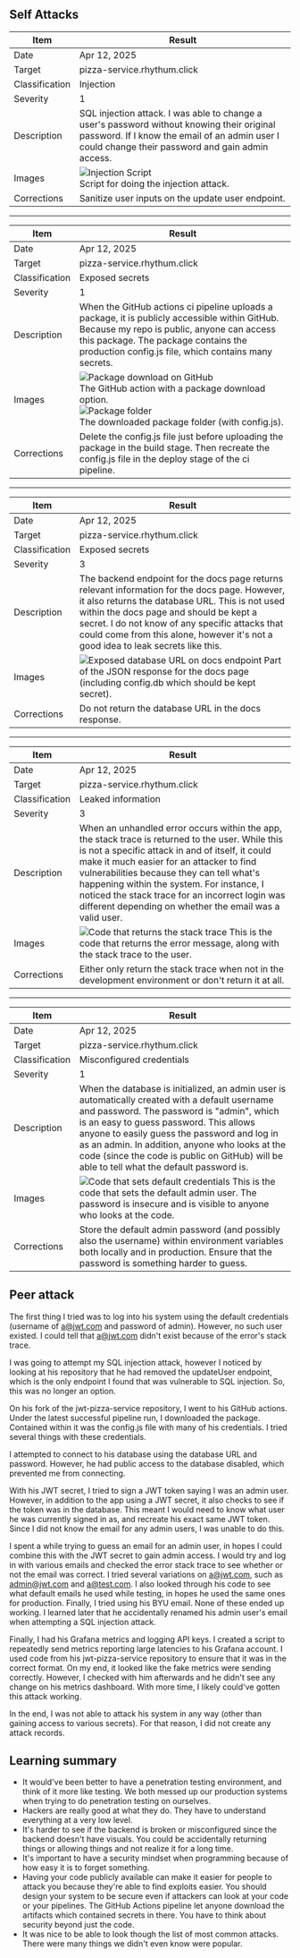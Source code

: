 ## Self Attacks

| Item           | Result                                                                                                                                                                                          |
| -------------- | ----------------------------------------------------------------------------------------------------------------------------------------------------------------------------------------------- |
| Date           | Apr 12, 2025                                                                                                                                                                                    |
| Target         | pizza-service.rhythum.click                                                                                                                                                                     |
| Classification | Injection                                                                                                                                                                                       |
| Severity       | 1                                                                                                                                                                                               |
| Description    | SQL injection attack. I was able to change a user's password without knowing their original password. If I know the email of an admin user I could change their password and gain admin access. |
| Images         | ![Injection Script](sqlInjection.png) <br/> Script for doing the injection attack.                                                                                                              |
| Corrections    | Sanitize user inputs on the update user endpoint.                                                                                                                                               |

---

| Item           | Result                                                                                                                                                                                                                                      |
| -------------- | ------------------------------------------------------------------------------------------------------------------------------------------------------------------------------------------------------------------------------------------- |
| Date           | Apr 12, 2025                                                                                                                                                                                                                                |
| Target         | pizza-service.rhythum.click                                                                                                                                                                                                                 |
| Classification | Exposed secrets                                                                                                                                                                                                                             |
| Severity       | 1                                                                                                                                                                                                                                           |
| Description    | When the GitHub actions ci pipeline uploads a package, it is publicly accessible within GitHub. Because my repo is public, anyone can access this package. The package contains the production config.js file, which contains many secrets. |
| Images         | ![Package download on GitHub](package.png) <br/> The GitHub action with a package download option. </br> ![Package folder](packageFolder.png) <br/> The downloaded package folder (with config.js).                                         |
| Corrections    | Delete the config.js file just before uploading the package in the build stage. Then recreate the config.js file in the deploy stage of the ci pipeline.                                                                                    |

---

| Item           | Result                                                                                                                                                                                                                                                                                                                              |
| -------------- | ----------------------------------------------------------------------------------------------------------------------------------------------------------------------------------------------------------------------------------------------------------------------------------------------------------------------------------- |
| Date           | Apr 12, 2025                                                                                                                                                                                                                                                                                                                        |
| Target         | pizza-service.rhythum.click                                                                                                                                                                                                                                                                                                         |
| Classification | Exposed secrets                                                                                                                                                                                                                                                                                                                     |
| Severity       | 3                                                                                                                                                                                                                                                                                                                                   |
| Description    | The backend endpoint for the docs page returns relevant information for the docs page. However, it also returns the database URL. This is not used within the docs page and should be kept a secret. I do not know of any specific attacks that could come from this alone, however it's not a good idea to leak secrets like this. |
| Images         | ![Exposed database URL on docs endpoint](exposedDbUrl.png) Part of the JSON response for the docs page (including config.db which should be kept secret).                                                                                                                                                                           |
| Corrections    | Do not return the database URL in the docs response.                                                                                                                                                                                                                                                                                |

---

| Item           | Result                                                                                                                                                                                                                                                                       |
| -------------- | ---------------------------------------------------------------------------------------------------------------------------------------------------------------------------------------------------------------------------------------------------------------------------- |
| Date           | Apr 12, 2025                                                                                                                                                                                                                                                                 |
| Target         | pizza-service.rhythum.click                                                                                                                                                                                                                                                  |
| Classification | Leaked information                                                                                                                                                                                                                                                           |
| Severity       | 3                                                                                                                                                                                                                                                                            |
| Description    | When an unhandled error occurs within the app, the stack trace is returned to the user. While this is not a specific attack in and of itself, it could make it much easier for an attacker to find vulnerabilities because they can tell what's happening within the system. For instance, I noticed the stack trace for an incorrect login was different depending on whether the email was a valid user. |
| Images         | ![Code that returns the stack trace](stackTrace.png) This is the code that returns the error message, along with the stack trace to the user.                                                                                                                                |
| Corrections    | Either only return the stack trace when not in the development environment or don't return it at all.                                                                                                                                                                        |

---

| Item           | Result                                                                                                                                                                                                                                                                                                                                                                                |
| -------------- | ------------------------------------------------------------------------------------------------------------------------------------------------------------------------------------------------------------------------------------------------------------------------------------------------------------------------------------------------------------------------------------- |
| Date           | Apr 12, 2025                                                                                                                                                                                                                                                                                                                                                                          |
| Target         | pizza-service.rhythum.click                                                                                                                                                                                                                                                                                                                                                           |
| Classification | Misconfigured credentials                                                                                                                                                                                                                                                                                                                                                             |
| Severity       | 1                                                                                                                                                                                                                                                                                                                                                                                     |
| Description    | When the database is initialized, an admin user is automatically created with a default username and password. The password is "admin", which is an easy to guess password. This allows anyone to easily guess the password and log in as an admin. In addition, anyone who looks at the code (since the code is public on GitHub) will be able to tell what the default password is. |
| Images         | ![Code that sets default credentials](defaultCredentials.png) This is the code that sets the default admin user. The password is insecure and is visible to anyone who looks at the code.                                                                                                                                                                                             |
| Corrections    | Store the default admin password (and possibly also the username) within environment variables both locally and in production. Ensure that the password is something harder to guess.                                                                                                                                                                                                 |

## Peer attack

The first thing I tried was to log into his system using the default credentials (username of a@jwt.com and password of admin). However, no such user existed. I could tell that a@jwt.com didn't exist because of the error's stack trace.

I was going to attempt my SQL injection attack, however I noticed by looking at his repository that he had removed the updateUser endpoint, which is the only endpoint I found that was vulnerable to SQL injection. So, this was no longer an option.

On his fork of the jwt-pizza-service repository, I went to his GitHub actions. Under the latest successful pipeline run, I downloaded the package. Contained within it was the config.js file with many of his credentials. I tried several things with these credentials.

I attempted to connect to his database using the database URL and password. However, he had public access to the database disabled, which prevented me from connecting.

With his JWT secret, I tried to sign a JWT token saying I was an admin user. However, in addition to the app using a JWT secret, it also checks to see if the token was in the database. This meant I would need to know what user he was currently signed in as, and recreate his exact same JWT token. Since I did not know the email for any admin users, I was unable to do this.

I spent a while trying to guess an email for an admin user, in hopes I could combine this with the JWT secret to gain admin access. I would try and log in with various emails and checked the error stack trace to see whether or not the email was correct. I tried several variations on a@jwt.com, such as admin@jwt.com and a@test.com. I also looked through his code to see what default emails he used while testing, in hopes he used the same ones for production. Finally, I tried using his BYU email. None of these ended up working. I learned later that he accidentally renamed his admin user's email when attempting a SQL injection attack.

Finally, I had his Grafana metrics and logging API keys. I created a script to repeatedly send metrics reporting large latencies to his Grafana account. I used code from his jwt-pizza-service repository to ensure that it was in the correct format. On my end, it looked like the fake metrics were sending correctly. However, I checked with him afterwards and he didn't see any change on his metrics dashboard. With more time, I likely could've gotten this attack working.

In the end, I was not able to attack his system in any way (other than gaining access to various secrets). For that reason, I did not create any attack records.

## Learning summary

- It would've been better to have a penetration testing environment, and think of it more like testing. We both messed up our production systems when trying to do penetration testing on ourselves.
- Hackers are really good at what they do. They have to understand everything at a very low level.
- It's harder to see if the backend is broken or misconfigured since the backend doesn't have visuals. You could be accidentally returning things or allowing things and not realize it for a long time.
- It's important to have a security mindset when programming because of how easy it is to forget something.
- Having your code publicly available can make it easier for people to attack you because they're able to find exploits easier. You should design your system to be secure even if attackers can look at your code or your pipelines. The GitHub Actions pipeline let anyone download the artifacts which contained secrets in there. You have to think about security beyond just the code.
- It was nice to be able to look though the list of most common attacks. There were many things we didn't even know were popular.
